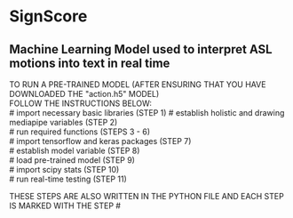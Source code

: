 # SignScore
Machine Learning Model used to interpret ASL motions into text in real time
---------------------------------------------------------------------------
TO RUN A PRE-TRAINED MODEL (AFTER ENSURING THAT YOU HAVE DOWNLOADED THE "action.h5" MODEL)  
FOLLOW THE INSTRUCTIONS BELOW:  
    # import necessary basic libraries (STEP 1) 
    # establish holistic and drawing mediapipe variables (STEP 2)  
    # run required functions (STEPS 3 - 6)  
    # import tensorflow and keras packages (STEP 7)  
    # establish model variable (STEP 8)  
    # load pre-trained model (STEP 9)  
    # import scipy stats (STEP 10)  
    # run real-time testing (STEP 11)  
    
THESE STEPS ARE ALSO WRITTEN IN THE PYTHON FILE AND EACH STEP IS MARKED WITH THE STEP #
